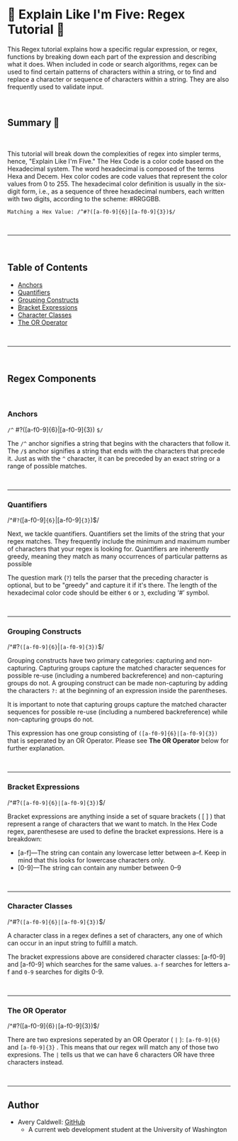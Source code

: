 # 🧠 Explain Like I'm Five: Regex Tutorial 📌

This Regex tutorial explains how a specific regular expression, or regex, functions by breaking down each part of the expression and describing what it does. When included in code or search algorithms, regex can be used to find certain patterns of characters within a string, or to find and replace a character or sequence of characters within a string. They are also frequently used to validate input.

<br>

## Summary 📃
<br>
<!-- Briefly summarize the regex you will be describing and what you will explain.  -->

This tutorial will break down the complexities of regex into simpler terms, hence, "Explain Like I'm Five." The Hex Code is a color code based on the Hexadecimal system. The word hexadecimal is composed of the terms Hexa and Decem. Hex color codes are code values that represent the color values from 0 to 255. The hexadecimal color definition is usually in the six-digit form, i.e., as a sequence of three hexadecimal numbers, each written with two digits, according to the scheme: #RRGGBB. 

    Matching a Hex Value: /^#?([a-f0-9]{6}|[a-f0-9]{3})$/

<br>
<hr>
<br>

## Table of Contents

- [Anchors](#anchors)
- [Quantifiers](#quantifiers)
- [Grouping Constructs](#grouping-constructs)
- [Bracket Expressions](#bracket-expressions)
- [Character Classes](#character-classes)
- [The OR Operator](#the-or-operator)

<br>
<hr>
<br>

## Regex Components

<br>

### Anchors

`/^` #?([a-f0-9]{6}|[a-f0-9]{3}) `$/`


The ` /^ ` anchor signifies a string that begins with the characters that follow it. The `/$` anchor signifies a string that ends with the characters that precede it. Just as with the `^` character, it can be preceded by an exact string or a range of possible matches.

<br>
<hr>

### Quantifiers

/^#`?`([a-f0-9]`{6}`|[a-f0-9]`{3}`)$/

Next, we tackle quantifiers. Quantifiers set the limits of the string that your regex matches. They frequently include the minimum and maximum number of characters that your regex is looking for. Quantifiers are inherently greedy, meaning they match as many occurrences of particular patterns as possible

 The question mark (`?`) tells the parser that the preceding character is optional, but to be "greedy" and capture it if it's there. The length of the hexadecimal color code should be either `6` or `3`, excluding ‘#’ symbol.

<br>
<hr>

### Grouping Constructs

/^#?`([a-f0-9]{6}`|`[a-f0-9]{3})`$/

Grouping constructs have two primary categories: capturing and non-capturing. Capturing groups capture the matched character sequences for possible re-use (including a numbered backreference) and non-capturing groups do not. A grouping construct can be made non-capturing by adding the characters `?:` at the beginning of an expression inside the parentheses.

It is important to note that capturing groups capture the matched character sequences for possible re-use (including a numbered backreference) while non-capturing groups do not. 

This expression has one group consisting of `([a-f0-9]{6}|[a-f0-9]{3})` that is seperated by an OR Operator. Please see __The OR Operator__ below for further explanation.

<br>
<hr>

### Bracket Expressions

/^#?`([a-f0-9]{6}|[a-f0-9]{3})`$/

Bracket expressions are anything inside a set of square brackets ( [ ] ) that represent a range of characters that we want to match. In the Hex Code regex, parenthesese are used to define the bracket expressions. Here is a breakdown:

- [a-f]—The string can contain any lowercase letter between a–f. Keep in mind that this looks for lowercase characters only.
- [0-9]—The string can contain any number between 0–9 

<br>
<hr>

### Character Classes

/^#?`([a-f0-9]{6}|[a-f0-9]{3})`$/

A character class in a regex defines a set of characters, any one of which can occur in an input string to fulfill a match.

The bracket expressions above are considered character classes: [a-f0-9] and [a-f0-9] which searches for the same values. `a-f` searches for letters a-f and `0-9` searches for digits 0-9.

<br>
<hr>

### The OR Operator

 /^#?([a-f0-9]{6}`|`[a-f0-9]{3})$/

 There are two expresions seperated by an OR Operator ( `|` ): `[a-f0-9]{6}` and `[a-f0-9]{3}` . This means that our regex will match any of those two expresions. The `|` tells us that we can have 6 characters OR have three characters instead.

<br>
<hr>


## Author

- Avery Caldwell: [GitHub](https://github.com/AveryCaldwell)
    - A current web development student at the University of Washington

